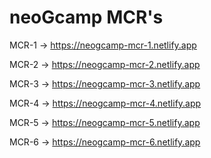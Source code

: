 # neoGcamp MCR's

MCR-1 → https://neogcamp-mcr-1.netlify.app

MCR-2 → https://neogcamp-mcr-2.netlify.app

MCR-3 → https://neogcamp-mcr-3.netlify.app

MCR-4 → https://neogcamp-mcr-4.netlify.app

MCR-5 → https://neogcamp-mcr-5.netlify.app

MCR-6 → https://neogcamp-mcr-6.netlify.app
